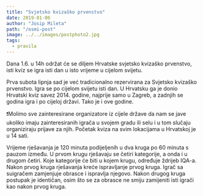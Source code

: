 ```yaml
---
title: "Svjetsko kvizaško prvenstvo"
date: 2019-01-06
author: "Josip Mileta"
path: "/osmi-post"
image: ../../images/postphoto2.jpg
tags:
  - pravila
---
```


Dana 1.6. u 14h održat će se diljem Hrvatske svjetsko kvizaško prvenstvo, isti kviz se igra isti dan u isto vrijeme u cijelom svijetu.

Prva subota lipnja sad je već tradicionalno rezervirana za Svjetsko kvizaško prvenstvo. Igra se po cijelom svijetu isti dan. U Hrvatsku ga je donio Hrvatski kviz savez 2014. godine, najprije samo u Zagreb, a zadnjih se godina igra i po cijeloj državi. Tako je i ove godine.

❗Molimo sve zainteresirane organizatore iz cijele države da nam se jave ukoliko imaju zainteresiranih igrača u svojem gradu ili selu i u tom slučaju organiziraju prijave za njih. Početak kviza na svim lokacijama u Hrvatskoj je u 14 sati.

Vrijeme rješavanja je 120 minuta podijeljenih u dva kruga po 60 minuta s pauzom između. U prvom krugu rješavaju se četiri kategorije, a onda i u drugom četiri. Koje kategorije će biti u kojem krugu, određuje ždrijeb IQA-a. Nakon prvog kruga rješavanja kreće ispravljanje prvog kruga. Igrač sa suigračem zamjenjuje obrasce i ispravlja njegovo. Nakon drugog kruga postupak je identičan, osim što se za obrasce ne smiju zamijeniti isti igrači kao nakon prvog kruga.
